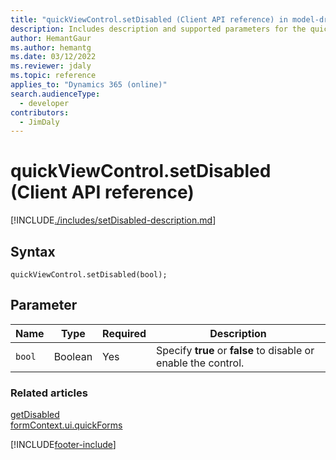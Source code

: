 ```yaml
---
title: "quickViewControl.setDisabled (Client API reference) in model-driven apps"
description: Includes description and supported parameters for the quickViewControl.setDisabled method.
author: HemantGaur
ms.author: hemantg
ms.date: 03/12/2022
ms.reviewer: jdaly
ms.topic: reference
applies_to: "Dynamics 365 (online)"
search.audienceType: 
  - developer
contributors:
  - JimDaly
---
```

# quickViewControl.setDisabled (Client API reference)



[!INCLUDE[./includes/setDisabled-description.md](./includes/setDisabled-description.md)]

## Syntax

`quickViewControl.setDisabled(bool);`

## Parameter

|Name|Type|Required|Description|
|--|--|--|--|
|`bool`|Boolean|Yes|Specify **true** or **false** to disable or enable the control.|

### Related articles

[getDisabled](getDisabled.md)   
[formContext.ui.quickForms](../formContext-ui-quickForms.md)

[!INCLUDE[footer-include](../../../../../includes/footer-banner.md)]
